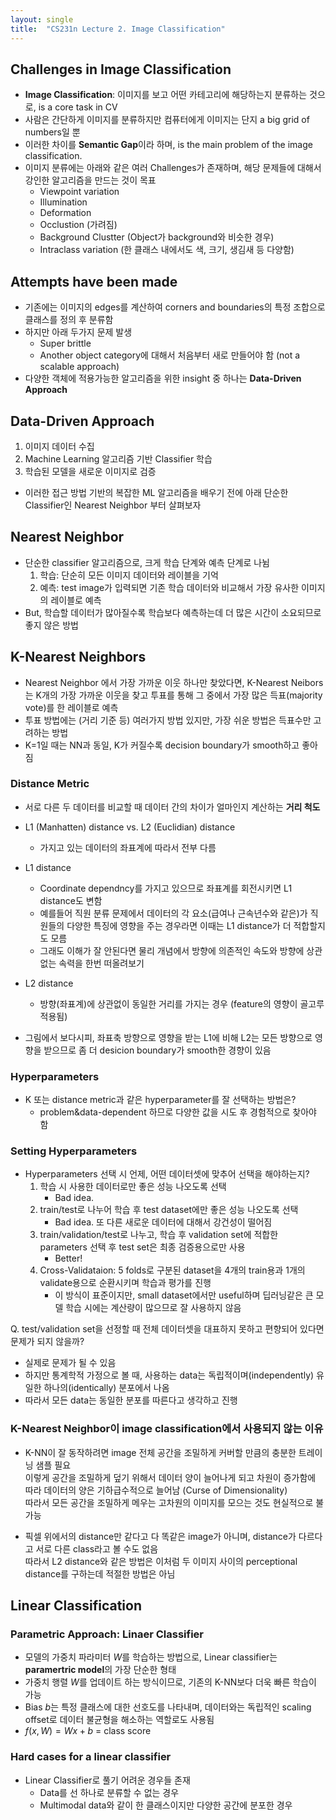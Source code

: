 ```yaml
---
layout: single
title:  "CS231n Lecture 2. Image Classification"
---
```





## Challenges in Image Classification

- **Image Classification**: 이미지를 보고 어떤 카테고리에 해당하는지 분류하는 것으로, is a core task in CV
- 사람은 간단하게 이미지를 분류하지만 컴퓨터에게 이미지는 단지 a big grid of numbers일 뿐
- 이러한 차이를 **Semantic Gap**이라 하며, is the main problem of the image classification.
- 이미지 분류에는 아래와 같은 여러 Challenges가 존재하며, 해당 문제들에 대해서 강인한 알고리즘을 만드는 것이 목표
    - Viewpoint variation
    - Illumination
    - Deformation
    - Occlustion (가려짐)
    - Background Clustter (Object가 background와 비슷한 경우)
    - Intraclass variation (한 클래스 내에서도 색, 크기, 생김새 등 다양함)


## Attempts have been made

- 기존에는 이미지의  edges를 계산하여 corners and boundaries의 특정 조합으로 클래스를 정의 후 분류함
- 하지만 아래 두가지 문제 발생
    - Super brittle
    - Another object category에 대해서 처음부터 새로 만들어야 함 (not a scalable approach) 
- 다양한 객체에 적용가능한 알고리즘을 위한 insight 중 하나는 **Data-Driven Approach**

## Data-Driven Approach

1. 이미지 데이터 수집
2. Machine Learning 알고리즘 기반 Classifier 학습
3. 학습된 모델을 새로운 이미지로 검증

- 이러한 접근 방법 기반의 복잡한 ML 알고리즘을 배우기 전에 아래 단순한 Classifier인 Nearest Neighbor 부터 살펴보자


## Nearest Neighbor

- 단순한 classifier 알고리즘으로, 크게 학습 단계와 예측 단계로 나뉨
    1. 학습: 단순히 모든 이미지 데이터와 레이블을 기억
    2. 예측: test image가 입력되면 기존 학습 데이터와 비교해서 가장 유사한 이미지의 레이블로 예측
- But, 학습할 데이터가 많아질수록 학습보다 예측하는데 더 많은 시간이 소요되므로 좋지 않은 방법

## K-Nearest Neighbors

- Nearest Neighbor 에서 가장 가까운 이웃 하나만 찾았다면, K-Nearest Neibors는 K개의 가장 가까운 이웃을 찾고 투표를 통해 그 중에서 가장 많은 득표(majority vote)를 한 레이블로 예측
- 투표 방법에는 (거리 기준 등) 여러가지 방법 있지만, 가장 쉬운 방법은 득표수만 고려하는 방법
- K=1일 때는 NN과 동일, K가 커질수록 decision boundary가 smooth하고 좋아짐

### Distance Metric



- 서로 다른 두 데이터를 비교할 때 데이터 간의 차이가 얼마인지 계산하는 **거리 척도**

- L1 (Manhatten) distance vs. L2 (Euclidian) distance
    - 가지고 있는 데이터의 좌표계에 따라서 전부 다름
- L1 distance
    - Coordinate dependncy를 가지고 있으므로 좌표계를 회전시키면 L1 distance도 변함
    - 예를들어 직원 분류 문제에서 데이터의 각 요소(급여나 근속년수와 같은)가 직원들의 다양한 특징에 영향을 주는 경우라면 이때는 L1 distance가 더 적합할지도 모름
    - 그래도 이해가 잘 안된다면 물리 개념에서 방향에 의존적인 속도와 방향에 상관없는 속력을 한번 떠올려보기

- L2 distance
    - 방향(좌표계)에 상관없이 동일한 거리를 가지는 경우 (feature의 영향이 골고루 적용됨)

- 그림에서 보다시피, 좌표축 방향으로 영향을 받는 L1에 비해 L2는 모든 방향으로 영향을 받으므로 좀 더 desicion boundary가 smooth한 경향이 있음

### Hyperparameters

- K 또는 distance metric과 같은 hyperparameter를 잘 선택하는 방법은?
    - problem&data-dependent 하므로 다양한 값을 시도 후 경험적으로 찾아야 함

### Setting Hyperparameters

- Hyperparameters 선택 시 언제, 어떤 데이터셋에 맞추어 선택을 해야하는지?
    1. 학습 시 사용한 데이터로만 좋은 성능 나오도록 선택
        - Bad idea.
    2. train/test로 나누어 학습 후 test dataset에만 좋은 성능 나오도록 선택
        - Bad idea. 또 다른 새로운 데이터에 대해서 강건성이 떨어짐
    3. train/validation/test로 나누고, 학습 후 validation set에 적합한 parameters 선택 후 test set은 최종 검증용으로만 사용
        - Better!
    4. Cross-Validataion: 5 folds로 구분된 dataset을 4개의 train용과 1개의 validate용으로 순환시키며 학습과 평가를 진행
        - 이 방식이 표준이지만, small dataset에서만 useful하며 딥러닝같은 큰 모델 학습 시에는 계산량이 많으므로 잘 사용하지 않음       

Q. test/validation set을 선정할 때 전체 데이터셋을 대표하지 못하고 편향되어 있다면 문제가 되지 않을까?  
- 실제로 문제가 될 수 있음
- 하지만 통계학적 가정으로 볼 때, 사용하는 data는 독립적이며(independently) 유일한 하나의(identically) 분포에서 나옴
- 따라서 모든 data는 동일한 분포를 따른다고 생각하고 진행


### K-Nearest Neighbor이 image classification에서 사용되지 않는 이유

- K-NN이 잘 동작하려면 image 전체 공간을 조밀하게 커버할 만큼의 충분한 트레이닝 샘플 필요   
이렇게 공간을 조밀하게 덮기 위해서 데이터 양이 늘어나게 되고 차원이 증가함에 따라 데이터의 양은 기하급수적으로 늘어남 (Curse of Dimensionality)   
따라서 모든 공간을 조밀하게 메우는 고차원의 이미지를 모으는 것도 현실적으로 불가능

- 픽셀 위에서의 distance만 같다고 다 똑같은 image가 아니며, distance가 다르다고 서로 다른 class라고 볼 수도 없음   
따라서 L2 distance와 같은 방법은 이처럼 두 이미지 사이의 perceptional distance를 구하는데 적절한 방법은 아님

## Linear Classification

### Parametric Approach: Linaer Classifier

- 모델의 가중치 파라미터 $W$를 학습하는 방법으로, Linear classifier는 **paramertric model**의 가장 단순한 형태
- 가중치 행렬 $W$를 업데이트 하는 방식이므로, 기존의 K-NN보다 더욱 빠른 학습이 가능
- Bias $b$는 특정 클래스에 대한 선호도를 나타내며, 데이터와는 독립적인 scaling offset로 데이터 불균형을 해소하는 역할로도 사용됨
- $f(x, W) = Wx + b$ = class score

### Hard cases for a linear classifier

- Linear Classifier로 풀기 어려운 경우들 존재
    - Data를 선 하나로 분류할 수 없는 경우
    - Multimodal data와 같이 한 클래스이지만 다양한 공간에 분포한 경우
